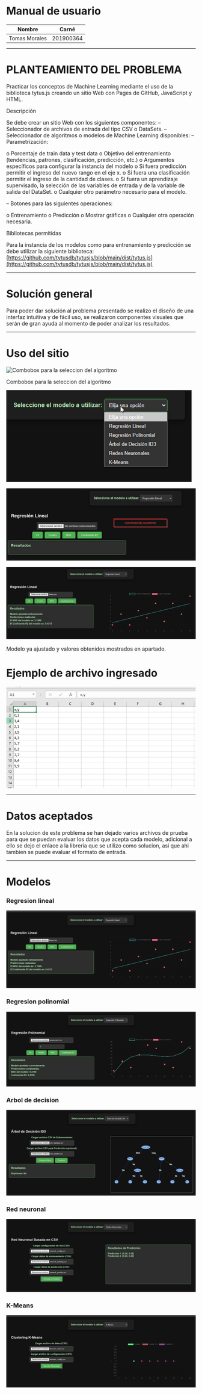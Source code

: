 # Manual de usuario

| Nombre | Carné |
| --- | --- |
| Tomas Morales | 201900364 |

---

# PLANTEAMIENTO DEL PROBLEMA

Practicar los conceptos de Machine Learning mediante el uso de la biblioteca tytus.js creando
un sitio Web con Pages de GitHub, JavaScript y HTML.

Descripción

Se debe crear un sitio Web con los siguientes componentes:
– Seleccionador de archivos de entrada del tipo CSV o DataSets.
– Seleccionador de algoritmos o modelos de Machine Learning disponibles:
– Parametrización:

o Porcentaje de train data y test data
o Objetivo del entrenamiento (tendencias, patrones, clasificación, predicción, etc.)
o Argumentos específicos para configurar la instancia del modelo
o Si fuera predicción permitir el ingreso del nuevo rango en el eje x.
o Si fuera una clasificación permitir el ingreso de la cantidad de clases.
o Si fuera un aprendizaje supervisado, la selección de las variables de entrada y de la variable de salida del DataSet.
o Cualquier otro parámetro necesario para el modelo.

– Botones para las siguientes operaciones:

o Entrenamiento
o Predicción
o Mostrar gráficas
o Cualquier otra operación necesaria.

Bibliotecas permitidas

Para la instancia de los modelos como para entrenamiento y predicción se debe utilizar la siguiente biblioteca:
[https://github.com/tytusdb/tytusjs/blob/main/dist/tytus.js](https://github.com/tytusdb/tytusjs/blob/main/dist/tytus.js)

---

# Solución general

Para poder dar solución al problema presentado se realizo el diseño de una interfaz intuitiva y de fácil uso, se realizaron componentes visuales que serán de gran ayuda al momento de poder analizar los resultados.

---

# Uso del sitio

![Combobox para la seleccion del algoritmo](image.png)

Combobox para la seleccion del algoritmo

![image.png](MANUAL_USUARIO/image%201.png)

![image.png](MANUAL_USUARIO/image%202.png)

![image.png](MANUAL_USUARIO/image%203.png)

Modelo ya ajustado y valores obtenidos mostrados en apartado.

# Ejemplo de archivo ingresado

![image.png](MANUAL_USUARIO/image%204.png)

---

# Datos aceptados

En la solucion de este problema se han dejado varios archivos de prueba para que se puedan evaluar los datos que acepta cada modelo, adicional a ello se dejo el enlace a la libreria que se utilizo como solucion, asi que ahi tambien se puede evaluar el formato de entrada.

 

---

# Modelos

### Regresion lineal

![image.png](MANUAL_USUARIO/image%205.png)

### Regresion polinomial

![image.png](MANUAL_USUARIO/image%206.png)

### Arbol de decision

![image.png](MANUAL_USUARIO/image%207.png)

### Red neuronal

![image.png](MANUAL_USUARIO/image%208.png)

### K-Means

![image.png](MANUAL_USUARIO/image%209.png)
